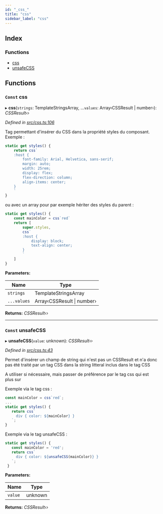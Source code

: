 ```yaml
---
id: "_css_"
title: "css"
sidebar_label: "css"
---
```


## Index

### Functions

* [css](_css_.md#const-css)
* [unsafeCSS](_css_.md#const-unsafecss)

## Functions

### `Const` css

▸ **css**(`strings`: TemplateStringsArray, ...`values`: Array‹CSSResult | number›): *CSSResult‹›*

*Defined in [src/css.ts:106](https://github.com/NicolasBoyer/wapitis/blob/d619f93/src/css.ts#L106)*

Tag permettant d'insérer du CSS dans la propriété styles du composant. Exemple :
```typescript
static get styles() {
    return css`
    :host {
        font-family: Arial, Helvetica, sans-serif;
        margin: auto;
        width: 25rem;
        display: flex;
        flex-direction: column;
        align-items: center;
    }
    `
}
```
ou avec un array pour par exemple hériter des styles du parent :
```typescript
static get styles() {
    const mainColor = css`red`
    return [
        super.styles,
        css`
        :host {
            display: block;
            text-align: center;
        }
        `
    ]
}
```

**Parameters:**

Name | Type |
------ | ------ |
`strings` | TemplateStringsArray |
`...values` | Array‹CSSResult &#124; number› |

**Returns:** *CSSResult‹›*

___

### `Const` unsafeCSS

▸ **unsafeCSS**(`value`: unknown): *CSSResult‹›*

*Defined in [src/css.ts:43](https://github.com/NicolasBoyer/wapitis/blob/d619f93/src/css.ts#L43)*

Permet d'insérer un champ de string qui n'est pas un CSSResult et n'a donc pas été traité par un tag CSS dans la string litteral inclus dans le tag CSS

A utiliser si nécessaire, mais passer de préférence par le tag css qui est plus sur

Exemple via le tag css :
```typescript
const mainColor = css`red`;
...
static get styles() {
   return css`
     div { color: ${mainColor} }
   `;
}
```
Exemple via le tag unsafeCSS :
```typescript
static get styles() {
   const mainColor = 'red';
   return css`
     div { color: ${unsafeCSS(mainColor)} }
   `;
 }
```

**Parameters:**

Name | Type |
------ | ------ |
`value` | unknown |

**Returns:** *CSSResult‹›*
